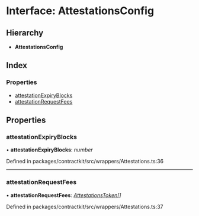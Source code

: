 # Interface: AttestationsConfig

## Hierarchy

* **AttestationsConfig**

## Index

### Properties

* [attestationExpiryBlocks](_wrappers_attestations_.attestationsconfig.md#attestationexpiryblocks)
* [attestationRequestFees](_wrappers_attestations_.attestationsconfig.md#attestationrequestfees)

## Properties

###  attestationExpiryBlocks

• **attestationExpiryBlocks**: *number*

Defined in packages/contractkit/src/wrappers/Attestations.ts:36

___

###  attestationRequestFees

• **attestationRequestFees**: *[AttestationsToken](_wrappers_attestations_.attestationstoken.md)[]*

Defined in packages/contractkit/src/wrappers/Attestations.ts:37
